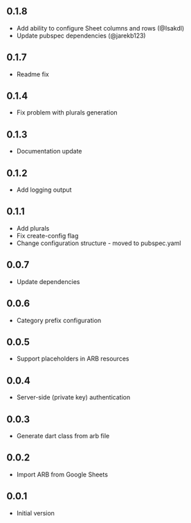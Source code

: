 ## 0.1.8
- Add ability to configure Sheet columns and rows (@Isakdl)
- Update pubspec dependencies (@jarekb123)

## 0.1.7
- Readme fix

## 0.1.4
- Fix problem with plurals generation

## 0.1.3
- Documentation update

## 0.1.2
- Add logging output

## 0.1.1
- Add plurals
- Fix create-config flag
- Change configuration structure - moved to pubspec.yaml

## 0.0.7

- Update dependencies

## 0.0.6

- Category prefix configuration

## 0.0.5

- Support placeholders in ARB resources

## 0.0.4

- Server-side (private key) authentication

## 0.0.3

- Generate dart class from arb file

## 0.0.2

- Import ARB from Google Sheets

## 0.0.1

- Initial version
